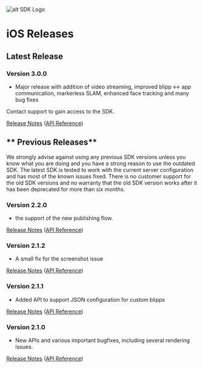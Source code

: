 ![alt SDK Logo](https://d1g04oefhuhm4y.cloudfront.net/media/uploads/sdk_home_title_image_result_cut.png)

# **iOS Releases**

## **Latest Release**

### Version 3.0.0

* Major release with addition of video streaming, improved blipp <-> app communication, markerless SLAM, enhanced face tracking and many bug fixes

Contact support to gain access to the SDK.

[Release Notes](../release-notes/blippar-sdk-3.0.0-release-notes.md) ([API Reference](http://phqeq0ldrt2zcqjc2xhayirsvmil1qz2.s3-website-eu-west-1.amazonaws.com/blippar-sdk/api/ios/3.0.0))

## ** Previous Releases**

We strongly advise against using any previous SDK versions unless you know what you are doing and you have a strong reason to use the outdated SDK. The latest SDK is tested to work with the current server configuration and has most of the known issues fixed. There is no customer support for the old SDK versions and no warranty that the old SDK version works after it has been deprecated for more than six months. 

### Version 2.2.0

* the support of the new publishing flow.

[Release Notes](../release-notes/blippar-sdk-2.2.0-release-notes.md) ([API Reference](http://phqeq0ldrt2zcqjc2xhayirsvmil1qz2.s3-website-eu-west-1.amazonaws.com/blippar-sdk/api/ios/2.2.0))

### Version 2.1.2

* A small fix for the screenshot issue

[Release Notes](../release-notes/blippar-sdk-2.1.2-release-notes.md) ([API Reference](http://phqeq0ldrt2zcqjc2xhayirsvmil1qz2.s3-website-eu-west-1.amazonaws.com/blippar-sdk/api/ios/2.1.2))

### Version 2.1.1 

* Added API to support JSON configuration for custom blipps

[Release Notes](../release-notes/blippar-sdk-2.1.1-release-notes.md) ([API Reference](http://phqeq0ldrt2zcqjc2xhayirsvmil1qz2.s3-website-eu-west-1.amazonaws.com/blippar-sdk/api/ios/2.1.1))

### Version 2.1.0

* New APIs and various important bugfixes, including several rendering issues.

[Release Notes](../release-notes/blippar-sdk-2.1.0-release-notes.md) ([API Reference](http://phqeq0ldrt2zcqjc2xhayirsvmil1qz2.s3-website-eu-west-1.amazonaws.com/blippar-sdk/api/ios/2.1.0))
